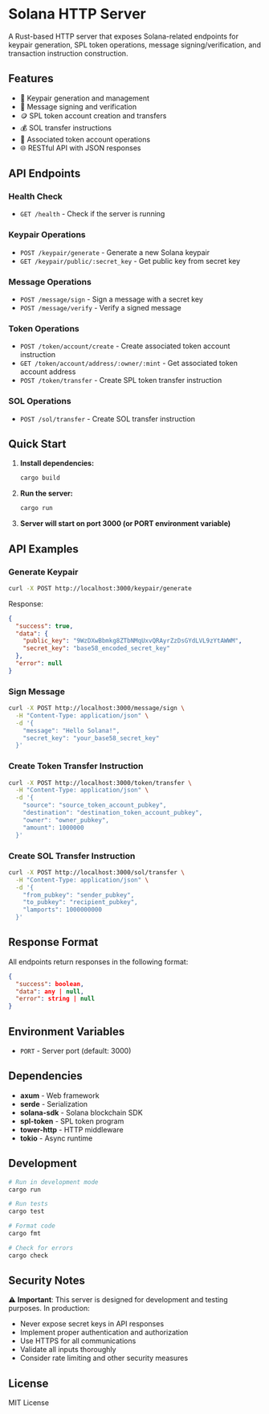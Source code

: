# Solana HTTP Server

A Rust-based HTTP server that exposes Solana-related endpoints for keypair generation, SPL token operations, message signing/verification, and transaction instruction construction.

## Features

- 🔑 Keypair generation and management
- 📝 Message signing and verification
- 🪙 SPL token account creation and transfers
- 💰 SOL transfer instructions
- 🔗 Associated token account operations
- 🌐 RESTful API with JSON responses

## API Endpoints

### Health Check
- `GET /health` - Check if the server is running

### Keypair Operations
- `POST /keypair/generate` - Generate a new Solana keypair
- `GET /keypair/public/:secret_key` - Get public key from secret key

### Message Operations
- `POST /message/sign` - Sign a message with a secret key
- `POST /message/verify` - Verify a signed message

### Token Operations
- `POST /token/account/create` - Create associated token account instruction
- `GET /token/account/address/:owner/:mint` - Get associated token account address
- `POST /token/transfer` - Create SPL token transfer instruction

### SOL Operations
- `POST /sol/transfer` - Create SOL transfer instruction

## Quick Start

1. **Install dependencies:**
   ```bash
   cargo build
   ```

2. **Run the server:**
   ```bash
   cargo run
   ```

3. **Server will start on port 3000 (or PORT environment variable)**

## API Examples

### Generate Keypair
```bash
curl -X POST http://localhost:3000/keypair/generate
```

Response:
```json
{
  "success": true,
  "data": {
    "public_key": "9WzDXwBbmkg8ZTbNMqUxvQRAyrZzDsGYdLVL9zYtAWWM",
    "secret_key": "base58_encoded_secret_key"
  },
  "error": null
}
```

### Sign Message
```bash
curl -X POST http://localhost:3000/message/sign \
  -H "Content-Type: application/json" \
  -d '{
    "message": "Hello Solana!",
    "secret_key": "your_base58_secret_key"
  }'
```

### Create Token Transfer Instruction
```bash
curl -X POST http://localhost:3000/token/transfer \
  -H "Content-Type: application/json" \
  -d '{
    "source": "source_token_account_pubkey",
    "destination": "destination_token_account_pubkey", 
    "owner": "owner_pubkey",
    "amount": 1000000
  }'
```

### Create SOL Transfer Instruction
```bash
curl -X POST http://localhost:3000/sol/transfer \
  -H "Content-Type: application/json" \
  -d '{
    "from_pubkey": "sender_pubkey",
    "to_pubkey": "recipient_pubkey",
    "lamports": 1000000000
  }'
```

## Response Format

All endpoints return responses in the following format:

```json
{
  "success": boolean,
  "data": any | null,
  "error": string | null
}
```

## Environment Variables

- `PORT` - Server port (default: 3000)

## Dependencies

- **axum** - Web framework
- **serde** - Serialization
- **solana-sdk** - Solana blockchain SDK
- **spl-token** - SPL token program
- **tower-http** - HTTP middleware
- **tokio** - Async runtime

## Development

```bash
# Run in development mode
cargo run

# Run tests
cargo test

# Format code
cargo fmt

# Check for errors
cargo check
```

## Security Notes

⚠️ **Important**: This server is designed for development and testing purposes. In production:

- Never expose secret keys in API responses
- Implement proper authentication and authorization
- Use HTTPS for all communications
- Validate all inputs thoroughly
- Consider rate limiting and other security measures

## License

MIT License
